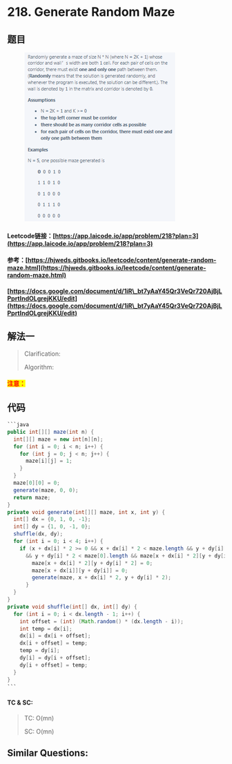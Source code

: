 # 218. Generate Random Maze

## 题目

<figure><img src="../../.gitbook/assets/image (1) (1) (1) (1) (1) (1) (1) (1) (1) (1) (1) (1) (1) (1) (1) (1) (1) (1) (1) (1).png" alt=""><figcaption></figcaption></figure>

#### Leetcode链接：[https://app.laicode.io/app/problem/218?plan=3](https://app.laicode.io/app/problem/218?plan=3)

#### 参考：[https://hjweds.gitbooks.io/leetcode/content/generate-random-maze.html](https://hjweds.gitbooks.io/leetcode/content/generate-random-maze.html)

#### [https://docs.google.com/document/d/1iR\_bt7yAaY45Qr3VeQr720AjBjLPprtIndOLgrejKKU/edit](https://docs.google.com/document/d/1iR\_bt7yAaY45Qr3VeQr720AjBjLPprtIndOLgrejKKU/edit)

## 解法一

> Clarification:&#x20;
>
> Algorithm:&#x20;

#### <mark style="color:red;">注意：</mark>

## 代码

````java
```java
public int[][] maze(int n) {
  int[][] maze = new int[n][n];
  for (int i = 0; i < n; i++) {
    for (int j = 0; j < n; j++) {
      maze[i][j] = 1;
    }
  }
  maze[0][0] = 0;
  generate(maze, 0, 0);
  return maze;
}
private void generate(int[][] maze, int x, int y) {
  int[] dx = {0, 1, 0, -1};
  int[] dy = {1, 0, -1, 0};
  shuffle(dx, dy);
  for (int i = 0; i < 4; i++) {
    if (x + dx[i] * 2 >= 0 && x + dx[i] * 2 < maze.length && y + dy[i] * 2 >= 0 
      && y + dy[i] * 2 < maze[0].length && maze[x + dx[i] * 2][y + dy[i] * 2] == 1) {
        maze[x + dx[i] * 2][y + dy[i] * 2] = 0;
        maze[x + dx[i]][y + dy[i]] = 0;
        generate(maze, x + dx[i] * 2, y + dy[i] * 2);
      }
  }
}
private void shuffle(int[] dx, int[] dy) {
  for (int i = 0; i < dx.length - 1; i++) {
    int offset = (int) (Math.random() * (dx.length - i));
    int temp = dx[i];
    dx[i] = dx[i + offset];
    dx[i + offset] = temp;
    temp = dy[i];
    dy[i] = dy[i + offset];
    dy[i + offset] = temp;
  }
}
```
````

#### TC & SC:&#x20;

> TC: O(mn)
>
> SC: O(mn)

## **Similar Questions:**&#x20;
